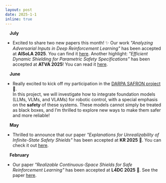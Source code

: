 ```yaml
---
layout: post
date: 2025-1-1
inline: true
---
```


&emsp;**July**

- Excited to share two new papers this month! ✨ Our work *"Analyzing Adversarial Inputs in Deep Reinforcement Learning"* has been accepted at **AISoLA 2025**. You can find it <a href='https://arxiv.org/abs/2402.05284.pdf'>here</a>. Another highlight: *"Efficient Dynamic Shielding for Parametric Safety Specifications"* has been accepted at **ATVA 2025**! You can read it <a href='https://arxiv.org/abs/2505.22104.pdf'>here</a>.  

&emsp;**June**

- Really excited to kick off my participation in the <a href='https://www.darpa.mil/research/programs/safron'>DARPA SAFRON project</a> 🤖.  
  In this project, we will investigate how to integrate foundation models (LLMs, VLMs, and VLAMs) for robotic control, with a special emphasis on the **safety** of these systems. These models cannot simply be treated as black boxes, and I’m thrilled to explore new ways to make them safer and more reliable!

&emsp;**May**

- Thrilled to announce that our paper *"Explanations for Unrealizability of Infinite-State Safety Shields"* has been accepted at **KR 2025** 🎉. You can check it out <a href='https://arxiv.org/abs/2507.23603.pdf'>here</a>.  

&emsp;**February**

- Our paper *"Realizable Continuous-Space Shields for Safe Reinforcement Learning"* has been accepted at **L4DC 2025** 🚀. See the paper <a href='https://arxiv.org/pdf/2410.02038'>here</a>.  
